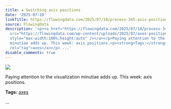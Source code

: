 ```yaml
---
title: ✚ Switching axis positions
date: '2025-07-10'
linkTitle: https://flowingdata.com/2025/07/10/process-345-axis-positions/
source: FlowingData
description: '<p><a href="https://flowingdata.com/2025/07/10/process-345-axis-positions/"><img
  src="https://flowingdata.com/wp-content/uploads/2025/07/axes-position-featured-750x414.png"
  style="max-width:100%;height:auto" /></a></p>Paying attention to the visualization
  minutiae adds up. This week: axis positions.<p><strong>Tags:</strong> <a href="https://flowingdata.com/tag/axes/"
  rel="tag">axes</a></p> ...'
disable_comments: true
---
```

<p><a href="https://flowingdata.com/2025/07/10/process-345-axis-positions/"><img src="https://flowingdata.com/wp-content/uploads/2025/07/axes-position-featured-750x414.png" style="max-width:100%;height:auto" /></a></p>Paying attention to the visualization minutiae adds up. This week: axis positions.<p><strong>Tags:</strong> <a href="https://flowingdata.com/tag/axes/" rel="tag">axes</a></p> ...